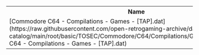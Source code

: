 <table>
<tr><th>Name</th><th>Size</th></tr>
<tr><td>[Commodore C64 - Compilations - Games - [TAP].dat](https://raw.githubusercontent.com/open-retrogaming-archive/dat-catalog/main/root/basic/TOSEC/Commodore/C64/Compilations/Games/[TAP]/Commodore C64 - Compilations - Games - [TAP].dat)</td><td>74957</td></tr>
</table>
